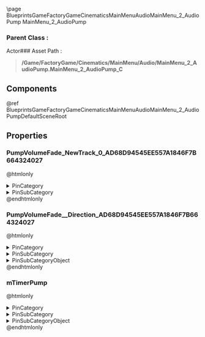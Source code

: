 \page BlueprintsGameFactoryGameCinematicsMainMenuAudioMainMenu_2_AudioPump MainMenu_2_AudioPump
### Parent Class :
Actor### Asset Path :
<b><blockquote>/Game/FactoryGame/Cinematics/MainMenu/Audio/MainMenu_2_AudioPump.MainMenu_2_AudioPump_C</blockquote></b>
## Components

@ref BlueprintsGameFactoryGameCinematicsMainMenuAudioMainMenu_2_AudioPumpDefaultSceneRoot

## Properties

### PumpVolumeFade_NewTrack_0_AD68D94545EE557A1846F7B664324027
@htmlonly
<details>
 <summary>PinCategory</summary>
<blockquote>float</blockquote>
</details>
<details>
 <summary>PinSubCategory</summary>
<blockquote>float</blockquote>
</details>
@endhtmlonly

### PumpVolumeFade__Direction_AD68D94545EE557A1846F7B664324027
@htmlonly
<details>
 <summary>PinCategory</summary>
<blockquote>byte</blockquote>
</details>
<details>
 <summary>PinSubCategory</summary>
<blockquote>byte</blockquote>
</details>
<details>
 <summary>PinSubCategoryObject</summary>
<b><a href="_class_script_e_timeline_direction.html"><blockquote>ETimelineDirection</blockquote></a></b>
</details>
@endhtmlonly

### mTimerPump
@htmlonly
<details>
 <summary>PinCategory</summary>
<blockquote>struct</blockquote>
</details>
<details>
 <summary>PinSubCategory</summary>
<blockquote>struct</blockquote>
</details>
<details>
 <summary>PinSubCategoryObject</summary>
<b><a href="_class_script_timer_handle.html"><blockquote>TimerHandle</blockquote></a></b>
</details>
@endhtmlonly

